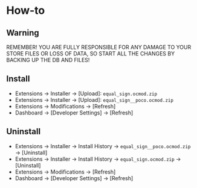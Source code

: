 # How-to

## Warning
REMEMBER! YOU ARE FULLY RESPONSIBLE FOR ANY DAMAGE TO YOUR STORE FILES
OR LOSS OF DATA, SO START ALL THE CHANGES BY BACKING UP THE DB AND FILES!

## Install
* Extensions → Installer → [Upload]: `equal_sign.ocmod.zip`
* Extensions → Installer → [Upload]: `equal_sign__poco.ocmod.zip`
* Extensions → Modifications → [Refresh]
* Dashboard → [Developer Settings] → [Refresh]

## Uninstall
* Extensions → Installer → Install History → `equal_sign__poco.ocmod.zip` → [Uninstall]
* Extensions → Installer → Install History → `equal_sign.ocmod.zip` → [Uninstall]
* Extensions → Modifications → [Refresh]
* Dashboard → [Developer Settings] → [Refresh]
